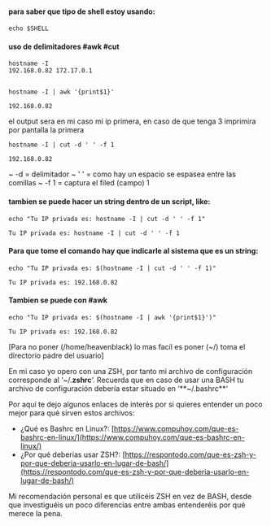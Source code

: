 

#### para saber que tipo de shell estoy usando:

```
echo $SHELL
```

#### uso de delimitadores #awk #cut

```
hostname -I                  
192.168.0.82 172.17.0.1 


hostname -I | awk '{print$1}'

192.168.0.82

```

el output sera en mi caso mi ip primera, en caso de que tenga 3 imprimira por pantalla la primera


```
hostname -I | cut -d ' ' -f 1 

192.168.0.82

```

~ -d = delimitador
~ ' ' = como hay un espacio se espasea entre las comillas
~ -f 1 = captura el filed (campo) 1 

#### tambien se puede hacer un string dentro de un script, like:

```
echo "Tu IP privada es: hostname -I | cut -d ' ' -f 1"

Tu IP privada es: hostname -I | cut -d ' ' -f 1

```

#### Para que tome el comando hay que indicarle al sistema que es un string:

```
echo "Tu IP privada es: $(hostname -I | cut -d ' ' -f 1)"

Tu IP privada es: 192.168.0.82

```

#### Tambien se puede con #awk 

```
echo "Tu IP privada es: $(hostname -I | awk '{print$1}')"

Tu IP privada es: 192.168.0.82

```

[Para no poner (/home/heavenblack) lo mas facil es poner (~/) toma el directorio padre del usuario]




En mi caso yo opero con una ZSH, por tanto mi archivo de configuración corresponde al ‘~/.**zshrc**‘. Recuerda que en caso de usar una BASH tu archivo de configuración debería estar situado en ‘**~/.bashrc**‘

Por aquí te dejo algunos enlaces de interés por si quieres entender un poco mejor para qué sirven estos archivos:

- ¿Qué es Bashrc en Linux?: [https://www.compuhoy.com/que-es-bashrc-en-linux/](https://www.compuhoy.com/que-es-bashrc-en-linux/)
- ¿Por qué deberías usar ZSH?: [https://respontodo.com/que-es-zsh-y-por-que-deberia-usarlo-en-lugar-de-bash/](https://respontodo.com/que-es-zsh-y-por-que-deberia-usarlo-en-lugar-de-bash/)

Mi recomendación personal es que utilicéis ZSH en vez de BASH, desde que investiguéis un poco diferencias entre ambas entenderéis por qué merece la pena.
